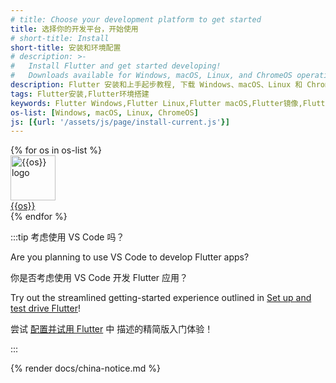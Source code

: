 ```yaml
---
# title: Choose your development platform to get started
title: 选择你的开发平台，开始使用
# short-title: Install
short-title: 安装和环境配置
# description: >-
#   Install Flutter and get started developing!
#   Downloads available for Windows, macOS, Linux, and ChromeOS operating systems.
description: Flutter 安装和上手起步教程, 下载 Windows、macOS、Linux 和 ChromeOS 系统的 Flutter SDK。
tags: Flutter安装,Flutter环境搭建
keywords: Flutter Windows,Flutter Linux,Flutter macOS,Flutter镜像,Flutter使用教程
os-list: [Windows, macOS, Linux, ChromeOS]
js: [{url: '/assets/js/page/install-current.js'}]
---
```


<div class="card-grid narrow">
{% for os in os-list %}
  <a class="card outlined-card install-card" id="install-{{os | remove: ' ' | downcase}}" href="/get-started/install/{{os | remove: ' ' | downcase}}" aria-label="{{os}} setup instructions">
    <div class="card-leading">
      <img src="/assets/images/docs/brand-svg/{{os | downcase}}.svg" width="72" height="72" aria-hidden="true" alt="{{os}} logo">
    </div>
    <div class="card-header text-center">
      <span class="card-title">{{os}}</span>
    </div>
  </a>
{% endfor %}
</div>

:::tip 考虑使用 VS Code 吗？
<!-- Planning to use VS Code? -->

Are you planning to use VS Code to develop Flutter apps?

你是否考虑使用 VS Code 开发 Flutter 应用？

Try out the streamlined getting-started experience
outlined in [Set up and test drive Flutter][]!

尝试 [配置并试用 Flutter][Set up and test drive Flutter] 中
描述的精简版入门体验！

[Set up and test drive Flutter]: /get-started/quick

:::

{% render docs/china-notice.md %}
